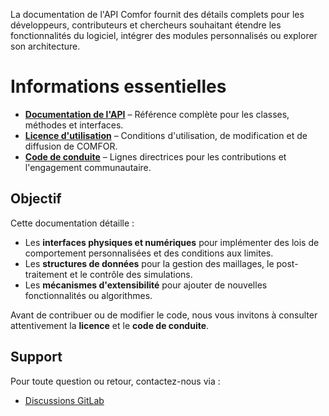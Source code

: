 La documentation de l'API Comfor fournit des détails complets pour les développeurs, contributeurs et chercheurs souhaitant étendre les fonctionnalités du logiciel, intégrer des modules personnalisés ou explorer son architecture.

# Informations essentielles
- **[Documentation de l'API](https://comfor.gitlab.io/comfor/)** – Référence complète pour les classes, méthodes et interfaces.
- **[Licence d'utilisation](../developers/dev_license.md)** – Conditions d'utilisation, de modification et de diffusion de COMFOR.
- **[Code de conduite](../developers/dev_code_of_conduct.md)** – Lignes directrices pour les contributions et l'engagement communautaire.

## Objectif
Cette documentation détaille :

- Les **interfaces physiques et numériques** pour implémenter des lois de comportement personnalisées et des conditions aux limites.
- Les **structures de données** pour la gestion des maillages, le post-traitement et le contrôle des simulations.
- Les **mécanismes d'extensibilité** pour ajouter de nouvelles fonctionnalités ou algorithmes.

Avant de contribuer ou de modifier le code, nous vous invitons à consulter attentivement la **licence** et le **code de conduite**.

## Support
Pour toute question ou retour, contactez-nous via :

- [Discussions GitLab](https://gitlab.com/comfor/comfor)
